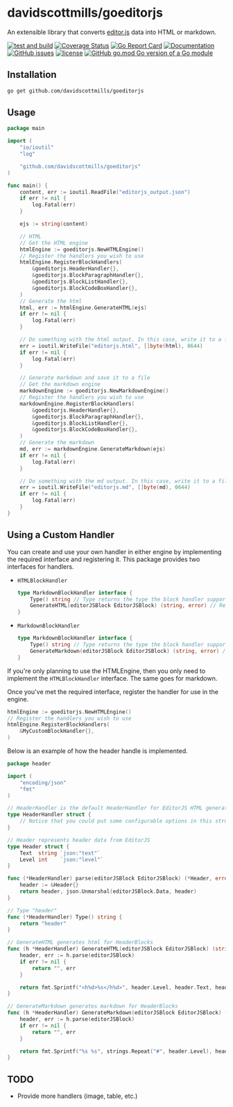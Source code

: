 # davidscottmills/goeditorjs

An extensible library that converts [editor.js](https://editorjs.io/) data into HTML or markdown.

[![test and build](https://github.com/davidscottmills/goeditorjs/workflows/test%20and%20build/badge.svg)](https://github.com/davidscottmills/goeditorjs/actions?query=workflow%3A%22test+and+build%22)
[![Coverage Status](https://coveralls.io/repos/github/davidscottmills/goeditorjs/badge.svg?branch=main)](https://coveralls.io/github/davidscottmills/goeditorjs?branch=main)
[![Go Report Card](https://goreportcard.com/badge/github.com/davidscottmills/goeditorjs)](https://goreportcard.com/report/github.com/davidscottmills/goeditorjs)
[![Documentation](https://godoc.org/github.com/davidscottmills/goeditorjs?status.svg)](http://godoc.org/github.com/davidscottmills/goeditorjs)
[![GitHub issues](https://img.shields.io/github/issues/davidscottmills/goeditorjs.svg)](https://github.com/davidscottmills/goeditorjs/issues)
[![license](https://img.shields.io/github/license/davidscottmills/goeditorjs.svg?maxAge=2592000)](https://github.com/davidscottmills/goeditorjs/LICENSE.md)
[![GitHub go.mod Go version of a Go module](https://img.shields.io/github/go-mod/go-version/davidscottmills/goeditorjs.svg)](https://github.com/davidscottmills/goeditorjs)

## Installation

```bash
go get github.com/davidscottmills/goeditorjs
```

## Usage

```go
package main

import (
	"io/ioutil"
	"log"

	"github.com/davidscottmills/goeditorjs"
)

func main() {
	content, err := ioutil.ReadFile("editorjs_output.json")
	if err != nil {
		log.Fatal(err)
	}

	ejs := string(content)

    // HTML
    // Get the HTML engine
    htmlEngine := goeditorjs.NewHTMLEngine()
    // Register the handlers you wish to use
	htmlEngine.RegisterBlockHandlers(
		&goeditorjs.HeaderHandler{},
		&goeditorjs.BlockParagraphHandler{},
		&goeditorjs.BlockListHandler{},
		&goeditorjs.BlockCodeBoxHandler{},
	)
    // Generate the html
	html, err := htmlEngine.GenerateHTML(ejs)
	if err != nil {
		log.Fatal(err)
    }

    // Do something with the html output. In this case, write it to a file.
	err = ioutil.WriteFile("editorjs.html", []byte(html), 0644)
	if err != nil {
		log.Fatal(err)
	}

    // Generate markdown and save it to a file
    // Get the markdown engine
	markdownEngine := goeditorjs.NewMarkdownEngine()
    // Register the handlers you wish to use
	markdownEngine.RegisterBlockHandlers(
		&goeditorjs.HeaderHandler{},
		&goeditorjs.BlockParagraphHandler{},
		&goeditorjs.BlockListHandler{},
		&goeditorjs.BlockCodeBoxHandler{},
    )
    // Generate the markdown
	md, err := markdownEngine.GenerateMarkdown(ejs)
	if err != nil {
		log.Fatal(err)
	}

    // Do something with the md output. In this case, write it to a file.
	err = ioutil.WriteFile("editorjs.md", []byte(md), 0644)
	if err != nil {
		log.Fatal(err)
	}
}
```

## Using a Custom Handler

You can create and use your own handler in either engine by implementing the required interface and registering it.
This package provides two interfaces for handlers.

- `HTMLBlockHandler`

  ```go
  type MarkdownBlockHandler interface {
      Type() string // Type returns the type the block handler supports as a string
      GenerateHTML(editorJSBlock EditorJSBlock) (string, error) // Return associated HTML
  }
  ```

- `MarkdownBlockHandler`
  ```go
  type MarkdownBlockHandler interface {
      Type() string // Type returns the type the block handler supports as a string
      GenerateMarkdown(editorJSBlock EditorJSBlock) (string, error) // Return associated markdown
  }
  ```

If you're only planning to use the HTMLEngine, then you only need to implement the `HTMLBlockHandler` interface. The same goes for markdown.

Once you've met the required interface, register the handler for use in the engine.

```go
htmlEngine := goeditorjs.NewHTMLEngine()
// Register the handlers you wish to use
htmlEngine.RegisterBlockHandlers(
    &MyCustomBlockHandler{},
)
```

Below is an example of how the header handle is implemented.

```go
package header

import (
	"encoding/json"
	"fmt"
)

// HeaderHandler is the default HeaderHandler for EditorJS HTML generation
type HeaderHandler struct {
    // Notice that you could put some configurable options in this struct and then use them in your handler
}

// Header represents header data from EditorJS
type Header struct {
	Text  string `json:"text"`
	Level int    `json:"level"`
}

func (*HeaderHandler) parse(editorJSBlock EditorJSBlock) (*Header, error) {
	header := &Header{}
	return header, json.Unmarshal(editorJSBlock.Data, header)
}

// Type "header"
func (*HeaderHandler) Type() string {
	return "header"
}

// GenerateHTML generates html for HeaderBlocks
func (h *HeaderHandler) GenerateHTML(editorJSBlock EditorJSBlock) (string, error) {
	header, err := h.parse(editorJSBlock)
	if err != nil {
		return "", err
	}

	return fmt.Sprintf("<h%d>%s</h%d>", header.Level, header.Text, header.Level), nil
}

// GenerateMarkdown generates markdown for HeaderBlocks
func (h *HeaderHandler) GenerateMarkdown(editorJSBlock EditorJSBlock) (string, error) {
	header, err := h.parse(editorJSBlock)
	if err != nil {
		return "", err
	}

	return fmt.Sprintf("%s %s", strings.Repeat("#", header.Level), header.Text), nil
}
```

## TODO

- Provide more handlers (image, table, etc.)
